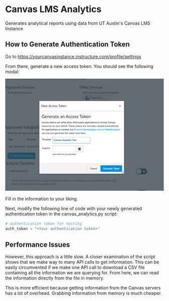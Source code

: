# Canvas LMS Analytics
Generates analytical reports using data from UT Austin's Canvas LMS Instance

## How to Generate Authentication Token
Go to https://yourcanvasinstance.instructure.com/profile/settings

From there, generate a new access token. You should see the following modal:

![authentication token](images/auth_token_gen.png)

Fill in the information to your liking.

Next, modify the following line of code with your newly generated authentication token in the canvas_analytics.py script:

```python
# authentication token for testing
auth_token = "<Your authentication token>"
```
## Performance Issues
However, this approach is a little slow. A closer examination of the script shows that we make way to many API calls to get information. This can be easily circumvented if we make one API call to download a CSV file containing all the information we are querying for. From here, we can read the information directly from the file in memory.

This is more efficient because getting information from the Canvas servers has a lot of overhead. Grabbing information from memory is much cheaper.